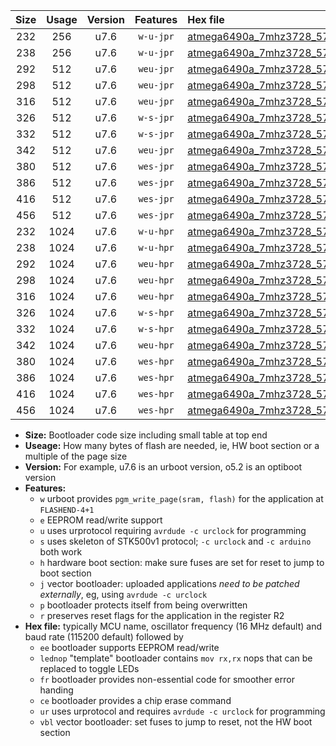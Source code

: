 |Size|Usage|Version|Features|Hex file|
|:-:|:-:|:-:|:-:|:--|
|232|256|u7.6|`w-u-jpr`|[atmega6490a_7mhz3728_57600bps_ur_vbl.hex](https://raw.githubusercontent.com/stefanrueger/urboot/main/atmega6490a_7mhz3728_57600bps_ur_vbl.hex)|
|238|256|u7.6|`w-u-jpr`|[atmega6490a_7mhz3728_57600bps_lednop_ur_vbl.hex](https://raw.githubusercontent.com/stefanrueger/urboot/main/atmega6490a_7mhz3728_57600bps_lednop_ur_vbl.hex)|
|292|512|u7.6|`weu-jpr`|[atmega6490a_7mhz3728_57600bps_ee_ur_vbl.hex](https://raw.githubusercontent.com/stefanrueger/urboot/main/atmega6490a_7mhz3728_57600bps_ee_ur_vbl.hex)|
|298|512|u7.6|`weu-jpr`|[atmega6490a_7mhz3728_57600bps_ee_lednop_ur_vbl.hex](https://raw.githubusercontent.com/stefanrueger/urboot/main/atmega6490a_7mhz3728_57600bps_ee_lednop_ur_vbl.hex)|
|316|512|u7.6|`weu-jpr`|[atmega6490a_7mhz3728_57600bps_ee_lednop_fr_ur_vbl.hex](https://raw.githubusercontent.com/stefanrueger/urboot/main/atmega6490a_7mhz3728_57600bps_ee_lednop_fr_ur_vbl.hex)|
|326|512|u7.6|`w-s-jpr`|[atmega6490a_7mhz3728_57600bps_vbl.hex](https://raw.githubusercontent.com/stefanrueger/urboot/main/atmega6490a_7mhz3728_57600bps_vbl.hex)|
|332|512|u7.6|`w-s-jpr`|[atmega6490a_7mhz3728_57600bps_lednop_vbl.hex](https://raw.githubusercontent.com/stefanrueger/urboot/main/atmega6490a_7mhz3728_57600bps_lednop_vbl.hex)|
|342|512|u7.6|`weu-jpr`|[atmega6490a_7mhz3728_57600bps_ee_lednop_fr_ce_ur_vbl.hex](https://raw.githubusercontent.com/stefanrueger/urboot/main/atmega6490a_7mhz3728_57600bps_ee_lednop_fr_ce_ur_vbl.hex)|
|380|512|u7.6|`wes-jpr`|[atmega6490a_7mhz3728_57600bps_ee_vbl.hex](https://raw.githubusercontent.com/stefanrueger/urboot/main/atmega6490a_7mhz3728_57600bps_ee_vbl.hex)|
|386|512|u7.6|`wes-jpr`|[atmega6490a_7mhz3728_57600bps_ee_lednop_vbl.hex](https://raw.githubusercontent.com/stefanrueger/urboot/main/atmega6490a_7mhz3728_57600bps_ee_lednop_vbl.hex)|
|416|512|u7.6|`wes-jpr`|[atmega6490a_7mhz3728_57600bps_ee_lednop_fr_vbl.hex](https://raw.githubusercontent.com/stefanrueger/urboot/main/atmega6490a_7mhz3728_57600bps_ee_lednop_fr_vbl.hex)|
|456|512|u7.6|`wes-jpr`|[atmega6490a_7mhz3728_57600bps_ee_lednop_fr_ce_vbl.hex](https://raw.githubusercontent.com/stefanrueger/urboot/main/atmega6490a_7mhz3728_57600bps_ee_lednop_fr_ce_vbl.hex)|
|232|1024|u7.6|`w-u-hpr`|[atmega6490a_7mhz3728_57600bps_ur.hex](https://raw.githubusercontent.com/stefanrueger/urboot/main/atmega6490a_7mhz3728_57600bps_ur.hex)|
|238|1024|u7.6|`w-u-hpr`|[atmega6490a_7mhz3728_57600bps_lednop_ur.hex](https://raw.githubusercontent.com/stefanrueger/urboot/main/atmega6490a_7mhz3728_57600bps_lednop_ur.hex)|
|292|1024|u7.6|`weu-hpr`|[atmega6490a_7mhz3728_57600bps_ee_ur.hex](https://raw.githubusercontent.com/stefanrueger/urboot/main/atmega6490a_7mhz3728_57600bps_ee_ur.hex)|
|298|1024|u7.6|`weu-hpr`|[atmega6490a_7mhz3728_57600bps_ee_lednop_ur.hex](https://raw.githubusercontent.com/stefanrueger/urboot/main/atmega6490a_7mhz3728_57600bps_ee_lednop_ur.hex)|
|316|1024|u7.6|`weu-hpr`|[atmega6490a_7mhz3728_57600bps_ee_lednop_fr_ur.hex](https://raw.githubusercontent.com/stefanrueger/urboot/main/atmega6490a_7mhz3728_57600bps_ee_lednop_fr_ur.hex)|
|326|1024|u7.6|`w-s-hpr`|[atmega6490a_7mhz3728_57600bps.hex](https://raw.githubusercontent.com/stefanrueger/urboot/main/atmega6490a_7mhz3728_57600bps.hex)|
|332|1024|u7.6|`w-s-hpr`|[atmega6490a_7mhz3728_57600bps_lednop.hex](https://raw.githubusercontent.com/stefanrueger/urboot/main/atmega6490a_7mhz3728_57600bps_lednop.hex)|
|342|1024|u7.6|`weu-hpr`|[atmega6490a_7mhz3728_57600bps_ee_lednop_fr_ce_ur.hex](https://raw.githubusercontent.com/stefanrueger/urboot/main/atmega6490a_7mhz3728_57600bps_ee_lednop_fr_ce_ur.hex)|
|380|1024|u7.6|`wes-hpr`|[atmega6490a_7mhz3728_57600bps_ee.hex](https://raw.githubusercontent.com/stefanrueger/urboot/main/atmega6490a_7mhz3728_57600bps_ee.hex)|
|386|1024|u7.6|`wes-hpr`|[atmega6490a_7mhz3728_57600bps_ee_lednop.hex](https://raw.githubusercontent.com/stefanrueger/urboot/main/atmega6490a_7mhz3728_57600bps_ee_lednop.hex)|
|416|1024|u7.6|`wes-hpr`|[atmega6490a_7mhz3728_57600bps_ee_lednop_fr.hex](https://raw.githubusercontent.com/stefanrueger/urboot/main/atmega6490a_7mhz3728_57600bps_ee_lednop_fr.hex)|
|456|1024|u7.6|`wes-hpr`|[atmega6490a_7mhz3728_57600bps_ee_lednop_fr_ce.hex](https://raw.githubusercontent.com/stefanrueger/urboot/main/atmega6490a_7mhz3728_57600bps_ee_lednop_fr_ce.hex)|

- **Size:** Bootloader code size including small table at top end
- **Useage:** How many bytes of flash are needed, ie, HW boot section or a multiple of the page size
- **Version:** For example, u7.6 is an urboot version, o5.2 is an optiboot version
- **Features:**
  + `w` urboot provides `pgm_write_page(sram, flash)` for the application at `FLASHEND-4+1`
  + `e` EEPROM read/write support
  + `u` uses urprotocol requiring `avrdude -c urclock` for programming
  + `s` uses skeleton of STK500v1 protocol; `-c urclock` and `-c arduino` both work
  + `h` hardware boot section: make sure fuses are set for reset to jump to boot section
  + `j` vector bootloader: uploaded applications *need to be patched externally*, eg, using `avrdude -c urclock`
  + `p` bootloader protects itself from being overwritten
  + `r` preserves reset flags for the application in the register R2
- **Hex file:** typically MCU name, oscillator frequency (16 MHz default) and baud rate (115200 default) followed by
  + `ee` bootloader supports EEPROM read/write
  + `lednop` "template" bootloader contains `mov rx,rx` nops that can be replaced to toggle LEDs
  + `fr` bootloader provides non-essential code for smoother error handing
  + `ce` bootloader provides a chip erase command
  + `ur` uses urprotocol and requires `avrdude -c urclock` for programming
  + `vbl` vector bootloader: set fuses to jump to reset, not the HW boot section

